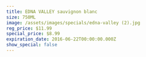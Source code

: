 ```yaml
---
title: EDNA VALLEY sauvignon blanc
size: 750ML
image: /assets/images/specials/edna-valley (2).jpg
reg_price: $11.99
special_price: $8.99
expiration_date: 2016-06-22T00:00:00.000Z
show_special: false
---
```



